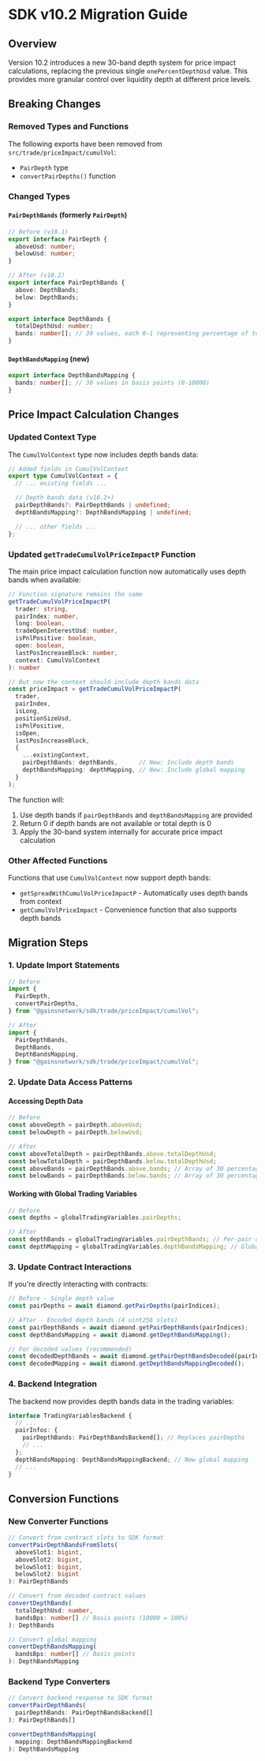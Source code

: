 # SDK v10.2 Migration Guide

## Overview

Version 10.2 introduces a new 30-band depth system for price impact calculations, replacing the previous single `onePercentDepthUsd` value. This provides more granular control over liquidity depth at different price levels.

## Breaking Changes

### Removed Types and Functions

The following exports have been removed from `src/trade/priceImpact/cumulVol`:

- `PairDepth` type
- `convertPairDepths()` function

### Changed Types

#### `PairDepthBands` (formerly `PairDepth`)

```typescript
// Before (v10.1)
export interface PairDepth {
  aboveUsd: number;
  belowUsd: number;
}

// After (v10.2)
export interface PairDepthBands {
  above: DepthBands;
  below: DepthBands;
}

export interface DepthBands {
  totalDepthUsd: number;
  bands: number[]; // 30 values, each 0-1 representing percentage of total depth
}
```

#### `DepthBandsMapping` (new)

```typescript
export interface DepthBandsMapping {
  bands: number[]; // 30 values in basis points (0-10000)
}
```

## Price Impact Calculation Changes

### Updated Context Type

The `CumulVolContext` type now includes depth bands data:

```typescript
// Added fields in CumulVolContext
export type CumulVolContext = {
  // ... existing fields ...

  // Depth bands data (v10.2+)
  pairDepthBands?: PairDepthBands | undefined;
  depthBandsMapping?: DepthBandsMapping | undefined;

  // ... other fields ...
};
```

### Updated `getTradeCumulVolPriceImpactP` Function

The main price impact calculation function now automatically uses depth bands when available:

```typescript
// Function signature remains the same
getTradeCumulVolPriceImpactP(
  trader: string,
  pairIndex: number,
  long: boolean,
  tradeOpenInterestUsd: number,
  isPnlPositive: boolean,
  open: boolean,
  lastPosIncreaseBlock: number,
  context: CumulVolContext
): number

// But now the context should include depth bands data
const priceImpact = getTradeCumulVolPriceImpactP(
  trader,
  pairIndex,
  isLong,
  positionSizeUsd,
  isPnlPositive,
  isOpen,
  lastPosIncreaseBlock,
  {
    ...existingContext,
    pairDepthBands: depthBands,      // New: Include depth bands
    depthBandsMapping: depthMapping, // New: Include global mapping
  }
);
```

The function will:

1. Use depth bands if `pairDepthBands` and `depthBandsMapping` are provided
2. Return 0 if depth bands are not available or total depth is 0
3. Apply the 30-band system internally for accurate price impact calculation

### Other Affected Functions

Functions that use `CumulVolContext` now support depth bands:

- `getSpreadWithCumulVolPriceImpactP` - Automatically uses depth bands from context
- `getCumulVolPriceImpact` - Convenience function that also supports depth bands

## Migration Steps

### 1. Update Import Statements

```typescript
// Before
import {
  PairDepth,
  convertPairDepths,
} from "@gainsnetwork/sdk/trade/priceImpact/cumulVol";

// After
import {
  PairDepthBands,
  DepthBands,
  DepthBandsMapping,
} from "@gainsnetwork/sdk/trade/priceImpact/cumulVol";
```

### 2. Update Data Access Patterns

#### Accessing Depth Data

```typescript
// Before
const aboveDepth = pairDepth.aboveUsd;
const belowDepth = pairDepth.belowUsd;

// After
const aboveTotalDepth = pairDepthBands.above.totalDepthUsd;
const belowTotalDepth = pairDepthBands.below.totalDepthUsd;
const aboveBands = pairDepthBands.above.bands; // Array of 30 percentages
const belowBands = pairDepthBands.below.bands; // Array of 30 percentages
```

#### Working with Global Trading Variables

```typescript
// Before
const depths = globalTradingVariables.pairDepths;

// After
const depthBands = globalTradingVariables.pairDepthBands; // Per-pair depth bands
const depthMapping = globalTradingVariables.depthBandsMapping; // Global band definitions
```

### 3. Update Contract Interactions

If you're directly interacting with contracts:

```typescript
// Before - Single depth value
const pairDepths = await diamond.getPairDepths(pairIndices);

// After - Encoded depth bands (4 uint256 slots)
const pairDepthBands = await diamond.getPairDepthBands(pairIndices);
const depthBandsMapping = await diamond.getDepthBandsMapping();

// For decoded values (recommended)
const decodedDepthBands = await diamond.getPairDepthBandsDecoded(pairIndex);
const decodedMapping = await diamond.getDepthBandsMappingDecoded();
```

### 4. Backend Integration

The backend now provides depth bands data in the trading variables:

```typescript
interface TradingVariablesBackend {
  // ...
  pairInfos: {
    pairDepthBands: PairDepthBandsBackend[]; // Replaces pairDepths
    // ...
  };
  depthBandsMapping: DepthBandsMappingBackend; // New global mapping
  // ...
}
```

## Conversion Functions

### New Converter Functions

```typescript
// Convert from contract slots to SDK format
convertPairDepthBandsFromSlots(
  aboveSlot1: bigint,
  aboveSlot2: bigint,
  belowSlot1: bigint,
  belowSlot2: bigint
): PairDepthBands

// Convert from decoded contract values
convertDepthBands(
  totalDepthUsd: number,
  bandsBps: number[] // Basis points (10000 = 100%)
): DepthBands

// Convert global mapping
convertDepthBandsMapping(
  bandsBps: number[] // Basis points
): DepthBandsMapping
```

### Backend Type Converters

```typescript
// Convert backend response to SDK format
convertPairDepthBands(
  pairDepthBands: PairDepthBandsBackend[]
): PairDepthBands[]

convertDepthBandsMapping(
  mapping: DepthBandsMappingBackend
): DepthBandsMapping
```
